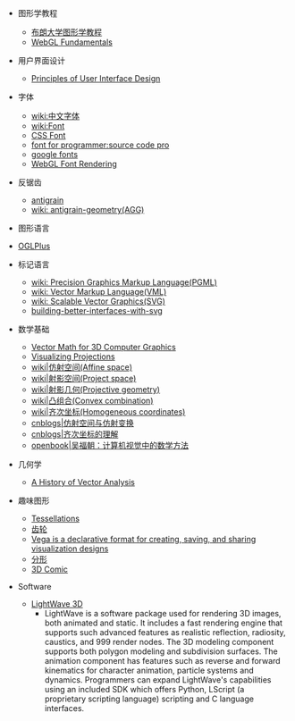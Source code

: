 - 图形学教程
  - [布朗大学图形学教程](http://www.cs.brown.edu/courses/cs123/lectures.htm)
  - [WebGL Fundamentals](http://webglfundamentals.org/)
  
- 用户界面设计
  - [Principles of User Interface Design](http://bokardo.com/principles-of-user-interface-design/)

- 字体
  - [wiki:中文字体](http://zh.wikipedia.org/zh/字体)
  - [wiki:Font](http://en.wikipedia.org/wiki/Font)
  - [CSS Font](http://yusugomori.com/projects/css-sans/fonts)
  - [font for programmer:source code pro](https://github.com/adobe/source-code-pro)
  - [google fonts](https://fonts.google.com/)
  - [WebGL Font Rendering](https://astiopin.github.io/webgl_fonts/)

- 反锯齿
  - [antigrain](http://www.antigrain.com/)
  - [wiki: antigrain-geometry(AGG)](http://en.wikipedia.org/wiki/Anti-Grain_Geometry)

- 图形语言
 - [OGLPlus](http://kifri.fri.uniza.sk/~chochlik/oglplus/html/index.html)

- 标记语言
  - [wiki: Precision Graphics Markup Language(PGML)](http://en.wikipedia.org/wiki/Precision_Graphics_Markup_Language)
  - [wiki: Vector Markup Language(VML)](http://en.wikipedia.org/wiki/Vector_Markup_Language)
  - [wiki: Scalable Vector Graphics(SVG)](http://en.wikipedia.org/wiki/Scalable_Vector_Graphics)
  - [building-better-interfaces-with-svg](http://slides.com/sarasoueidan/building-better-interfaces-with-svg#/)
  
- 数学基础
  - [Vector Math for 3D Computer Graphics](http://programmedlessons.org/VectorLessons/)
  - [Visualizing Projections](http://shaunlebron.github.io/visualizing-projections/)
  - [wiki|仿射空间(Affine space)](https://en.wikipedia.org/wiki/Affine_space)
  - [wiki|射影空间(Project space)](https://en.wikipedia.org/wiki/Projective_space)
  - [wiki|射影几何(Projective geometry)](https://en.wikipedia.org/wiki/Projective_geometry)
  - [wiki|凸组合(Convex combination)](https://en.wikipedia.org/wiki/Convex_combination)
  - [wiki|齐次坐标(Homogeneous coordinates)](https://en.wikipedia.org/wiki/Homogeneous_coordinates)
  - [cnblogs|仿射空间与仿射变换](http://www.cnblogs.com/maplewizard/p/4047001.html)
  - [cnblogs|齐次坐标的理解](http://www.cnblogs.com/csyisong/archive/2008/12/09/1351372.html)
  - [openbook|吴福朝：计算机视觉中的数学方法](http://cvrs.whu.edu.cn/downloads/ebooks/%E8%AE%A1%E7%AE%97%E6%9C%BA%E8%A7%86%E8%A7%89%E4%B8%AD%E7%9A%84%E6%95%B0%E5%AD%A6%E6%96%B9%E6%B3%95.pdf)

- 几何学
  - [A History of Vector Analysis](https://en.wikipedia.org/wiki/A_History_of_Vector_Analysis)

- 趣味图形
  - [Tessellations](http://www.tessellations.org/)
  - [齿轮](http://nathanfriend.io/inspirograph/)
  - [Vega is a declarative format for creating, saving, and sharing visualization designs](http://vega.github.io/)
  - [分形](http://www.fractalcurves.com/)
  - [3D Comic](http://yiwenl.github.io/Sketches/)

- Software
  - [LightWave 3D](https://en.wikipedia.org/wiki/LightWave_3D)
    - LightWave is a software package used for rendering 3D images, both animated and static. It includes a fast rendering engine that supports such advanced features as realistic reflection, radiosity, caustics, and 999 render nodes. The 3D modeling component supports both polygon modeling and subdivision surfaces. The animation component has features such as reverse and forward kinematics for character animation, particle systems and dynamics. Programmers can expand LightWave's capabilities using an included SDK which offers Python, LScript (a proprietary scripting language) scripting and C language interfaces.
  

